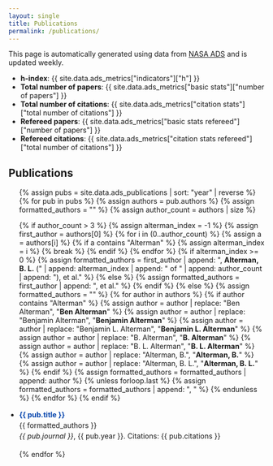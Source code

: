 ```yaml
---
layout: single
title: Publications
permalink: /publications/
---
```


This page is automatically generated using data from [NASA ADS](https://ui.adsabs.harvard.edu) and is updated weekly.

- **h-index**: {{ site.data.ads_metrics["indicators"]["h"] }}
- **Total number of papers**: {{ site.data.ads_metrics["basic stats"]["number of papers"] }}
- **Total number of citations**: {{ site.data.ads_metrics["citation stats"]["total number of citations"] }}
- **Refereed papers**: {{ site.data.ads_metrics["basic stats refereed"]["number of papers"] }}
- **Refereed citations**: {{ site.data.ads_metrics["citation stats refereed"]["total number of citations"] }}


## Publications

<ul class="publication-list">
{% assign pubs = site.data.ads_publications | sort: "year" | reverse %}
{% for pub in pubs %}
  {% assign authors = pub.authors %}
  {% assign formatted_authors = "" %}
  {% assign author_count = authors | size %}

  {% if author_count > 3 %}
    {% assign alterman_index = -1 %}
    {% assign first_author = authors[0] %}
    {% for i in (0..author_count) %}
      {% assign a = authors[i] %}
      {% if a contains "Alterman" %}
        {% assign alterman_index = i %}
        {% break %}
      {% endif %}
    {% endfor %}
    {% if alterman_index >= 0 %}
      {% assign formatted_authors = first_author | append: ", <strong>Alterman, B. L.</strong> (" | append: alterman_index | append: " of " | append: author_count | append: "), et al." %}
    {% else %}
      {% assign formatted_authors = first_author | append: ", et al." %}
    {% endif %}
  {% else %}
    {% assign formatted_authors = "" %}
    {% for author in authors %}
      {% if author contains "Alterman" %}
        {% assign author = author | replace: "Ben Alterman", "<strong>Ben Alterman</strong>" %}
        {% assign author = author | replace: "Benjamin Alterman", "<strong>Benjamin Alterman</strong>" %}
        {% assign author = author | replace: "Benjamin L. Alterman", "<strong>Benjamin L. Alterman</strong>" %}
        {% assign author = author | replace: "B. Alterman", "<strong>B. Alterman</strong>" %}
        {% assign author = author | replace: "B. L. Alterman", "<strong>B. L. Alterman</strong>" %}
        {% assign author = author | replace: "Alterman, B.", "<strong>Alterman, B.</strong>" %}
        {% assign author = author | replace: "Alterman, B. L.", "<strong>Alterman, B. L.</strong>" %}
      {% endif %}
      {% assign formatted_authors = formatted_authors | append: author %}
      {% unless forloop.last %}
        {% assign formatted_authors = formatted_authors | append: ", " %}
      {% endunless %}
    {% endfor %}
  {% endif %}

  <li>
    <strong><a href="{{ pub.url }}" target="_blank" rel="noopener">{{ pub.title }}</a></strong><br>
    <span class="authors">{{ formatted_authors }}</span><br>
    <em>{{ pub.journal }}</em>, {{ pub.year }}.
    <span class="citations">Citations: {{ pub.citations }}</span>
  </li>
{% endfor %}
</ul>

<style>
.publication-list {
  list-style-type: disc;
  padding-left: 1.5em;
}
.publication-list li {
  margin-bottom: 1.2em;
  line-height: 1.5em;
}
.publication-list a {
  text-decoration: none;
  color: #0645ad;
}
.publication-list a:hover {
  text-decoration: underline;
}
</style>
